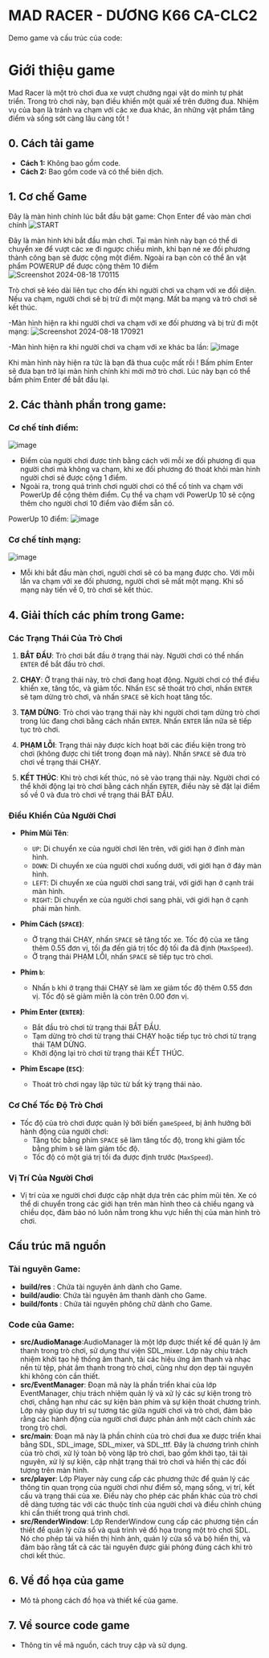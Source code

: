 # MAD RACER - DƯƠNG K66 CA-CLC2

Demo game và cấu trúc của code:

# Giới thiệu game

Mad Racer là một trò chơi đua xe vượt chướng ngại vật do mình tự phát triển. Trong trò chơi này, bạn điều khiển một quái xế trên đường đua. Nhiệm vụ của bạn là tránh va chạm với các xe đua khác, ăn những vật phẩm tăng điểm và sống sớt càng lâu càng tốt !

## 0. Cách tải game
   - **Cách 1:** Không bao gồm code.
   - **Cách 2:** Bao gồm code và có thể biên dịch.

## 1. Cơ chế Game
   
   Đây là màn hình chính lúc bắt đầu bật game: Chọn Enter để vào màn chơi chính
   ![START](https://github.com/user-attachments/assets/0a9ad573-19dc-4d4a-92bd-48b8a315c0c5)

   Đây là màn hình khi bắt đầu màn chơi. Tại màn hình này bạn có thể di chuyển xe để vượt các xe đi ngược chiều mình, khi bạn né xe đối phương thành công bạn sẽ được cộng một điểm. Ngoài ra bạn còn có thể ăn vật phẩm POWERUP để được cộng thêm 10 điểm
   ![Screenshot 2024-08-18 170115](https://github.com/user-attachments/assets/f96c72fa-7288-4b76-8008-264fa0c3ac63)

   Trò chơi sẽ kéo dài liên tục cho đến khi người chơi va chạm với xe đối diện. Nếu va chạm, người chơi sẽ bị trừ đi một mạng. Mất ba mạng và trò chơi sẽ kết thúc.

   -Màn hình hiện ra khi người chơi va chạm với xe đối phương và bị trừ đi một mạng:
   ![Screenshot 2024-08-18 170921](https://github.com/user-attachments/assets/0976cf07-69d7-4b20-b02a-df52071bd7f1)

   -Màn hình hiện ra khi người chơi va chạm với xe khác ba lần:
   ![image](https://github.com/user-attachments/assets/26780c7c-4ba2-41e5-ba4e-a36eb6a76831)

   Khi màn hình này hiện ra tức là bạn đã thua cuộc mất rồi ! Bấm phím Enter sẽ đưa bạn trở lại màn hình chính khi mới mở trò chơi. Lúc này bạn có thể bấm phím Enter để bắt đầu lại.


## 2. Các thành phần trong game:
   ### Cơ chế tính điểm:
   ![image](https://github.com/user-attachments/assets/b3c51f14-e803-4703-89ca-95964f430ffd)
   - Điểm của người chơi được tính bằng cách với mỗi xe đối phương đi qua người chơi mà không va chạm, khi xe đối phương đó thoát khỏi màn hình người chơi sẽ được cộng 1 điểm.
   - Ngoài ra, trong quá trình chơi người chơi có thể cố tính va chạm với PowerUp để cộng thêm điểm. Cụ thể va chạm với PowerUp 10 sẽ cộng thêm cho người chơi 10 điểm vào điểm sẵn có.
     
   PowerUp 10 điểm: ![image](https://github.com/user-attachments/assets/abad1127-aa48-43d7-894a-3ed5c6a9a267)

   ### Cơ chế tính mạng:
   ![image](https://github.com/user-attachments/assets/8c705260-57ac-42d9-af69-1d5f52d40003)
   - Mỗi khi bắt đầu màn chơi, người chơi sẽ có ba mạng được cho. Với mỗi lần va chạm với xe đối phương, người chơi sẽ mất một mạng. Khi số mạng này tiến về 0, trò chơi sẽ kết thúc.


   


## 4. Giải thích các phím trong Game:
  
### Các Trạng Thái Của Trò Chơi

1. **BẮT ĐẦU**: Trò chơi bắt đầu ở trạng thái này. Người chơi có thể nhấn `ENTER` để bắt đầu trò chơi.

2. **CHẠY**: Ở trạng thái này, trò chơi đang hoạt động. Người chơi có thể điều khiển xe, tăng tốc, và giảm tốc. Nhấn `ESC` sẽ thoát trò chơi, nhấn `ENTER` sẽ tạm dừng trò chơi, và nhấn `SPACE` sẽ kích hoạt tăng tốc.

3. **TẠM DỪNG**: Trò chơi vào trạng thái này khi người chơi tạm dừng trò chơi trong lúc đang chơi bằng cách nhấn `ENTER`. Nhấn `ENTER` lần nữa sẽ tiếp tục trò chơi.

4. **PHẠM LỖI**: Trạng thái này được kích hoạt bởi các điều kiện trong trò chơi (không được chi tiết trong đoạn mã này). Nhấn `SPACE` sẽ đưa trò chơi về trạng thái CHẠY.

5. **KẾT THÚC**: Khi trò chơi kết thúc, nó sẽ vào trạng thái này. Người chơi có thể khởi động lại trò chơi bằng cách nhấn `ENTER`, điều này sẽ đặt lại điểm số về 0 và đưa trò chơi về trạng thái BẮT ĐẦU.

### Điều Khiển Của Người Chơi

- **Phím Mũi Tên**: 
  - `UP`: Di chuyển xe của người chơi lên trên, với giới hạn ở đỉnh màn hình.
  - `DOWN`: Di chuyển xe của người chơi xuống dưới, với giới hạn ở đáy màn hình.
  - `LEFT`: Di chuyển xe của người chơi sang trái, với giới hạn ở cạnh trái màn hình.
  - `RIGHT`: Di chuyển xe của người chơi sang phải, với giới hạn ở cạnh phải màn hình.

- **Phím Cách (`SPACE`)**: 
  - Ở trạng thái CHẠY, nhấn `SPACE` sẽ tăng tốc xe. Tốc độ của xe tăng thêm 0.55 đơn vị, tối đa đến giá trị tốc độ tối đa đã định (`MaxSpeed`).
  - Ở trạng thái PHẠM LỖI, nhấn `SPACE` sẽ tiếp tục trò chơi.

- **Phím `b`**: 
  - Nhấn `b` khi ở trạng thái CHẠY sẽ làm xe giảm tốc độ thêm 0.55 đơn vị. Tốc độ sẽ giảm miễn là còn trên 0.00 đơn vị.

- **Phím Enter (`ENTER`)**: 
  - Bắt đầu trò chơi từ trạng thái BẮT ĐẦU.
  - Tạm dừng trò chơi từ trạng thái CHẠY hoặc tiếp tục trò chơi từ trạng thái TẠM DỪNG.
  - Khởi động lại trò chơi từ trạng thái KẾT THÚC.

- **Phím Escape (`ESC`)**: 
  - Thoát trò chơi ngay lập tức từ bất kỳ trạng thái nào.

### Cơ Chế Tốc Độ Trò Chơi

- Tốc độ của trò chơi được quản lý bởi biến `gameSpeed`, bị ảnh hưởng bởi hành động của người chơi:
  - Tăng tốc bằng phím `SPACE` sẽ làm tăng tốc độ, trong khi giảm tốc bằng phím `b` sẽ làm giảm tốc độ.
  - Tốc độ có một giá trị tối đa được định trước (`MaxSpeed`).

### Vị Trí Của Người Chơi

- Vị trí của xe người chơi được cập nhật dựa trên các phím mũi tên. Xe có thể di chuyển trong các giới hạn trên màn hình theo cả chiều ngang và chiều dọc, đảm bảo nó luôn nằm trong khu vực hiển thị của màn hình trò chơi.


## Cấu trúc mã nguồn
### Tài nguyên Game:
- **build/res** : Chứa tài nguyên ảnh dành cho Game.
- **build/audio**: Chứa tài nguyên âm thanh dành cho Game.
- **build/fonts** : Chứa tài nguyên phông chữ dành cho Game.
### Code của Game:
- **src/AudioManage**:AudioManager là một lớp được thiết kế để quản lý âm thanh trong trò chơi, sử dụng thư viện SDL_mixer. Lớp này chịu trách nhiệm khởi tạo hệ thống âm thanh, tải các hiệu ứng âm thanh và nhạc nền từ tệp, phát âm thanh trong trò chơi, cũng như dọn dẹp tài nguyên khi không còn cần thiết.
- **src/EventManager**: Đoạn mã này là phần triển khai của lớp EventManager, chịu trách nhiệm quản lý và xử lý các sự kiện trong trò chơi, chẳng hạn như các sự kiện bàn phím và sự kiện thoát chương trình. Lớp này giúp duy trì sự tương tác giữa người chơi và trò chơi, đảm bảo rằng các hành động của người chơi được phản ánh một cách chính xác trong trò chơi.
- **src/main**: Đoạn mã này là phần chính của trò chơi đua xe được triển khai bằng SDL, SDL_image, SDL_mixer, và SDL_ttf. Đây là chương trình chính của trò chơi, xử lý toàn bộ vòng lặp trò chơi, bao gồm khởi tạo, tải tài nguyên, xử lý sự kiện, cập nhật trạng thái trò chơi và hiển thị các đối tượng trên màn hình.
- **src/player**: Lớp Player này cung cấp các phương thức để quản lý các thông tin quan trọng của người chơi như điểm số, mạng sống, vị trí, kết cấu và trạng thái của xe. Điều này cho phép các phần khác của trò chơi dễ dàng tương tác với các thuộc tính của người chơi và điều chỉnh chúng khi cần thiết trong quá trình chơi.
- **src/RenderWindow**: Lớp RenderWindow cung cấp các phương tiện cần thiết để quản lý cửa sổ và quá trình vẽ đồ họa trong một trò chơi SDL. Nó cho phép tải và hiển thị hình ảnh, quản lý cửa sổ và bộ hiển thị, và đảm bảo rằng tất cả các tài nguyên được giải phóng đúng cách khi trò chơi kết thúc.


## 6. Về đồ họa của game
   - Mô tả phong cách đồ họa và thiết kế của game.

## 7. Về source code game
   - Thông tin về mã nguồn, cách truy cập và sử dụng.
     
